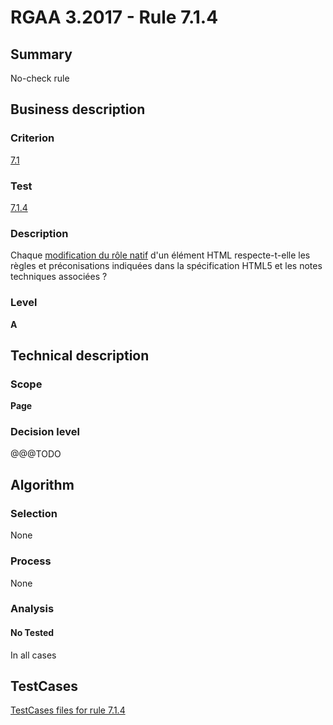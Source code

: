 # RGAA 3.2017 - Rule 7.1.4

## Summary
No-check rule


## Business description

### Criterion
[7.1](http://references.modernisation.gouv.fr/rgaa-accessibilite/criteres.html#crit-7-1)

### Test
[7.1.4](http://references.modernisation.gouv.fr/rgaa-accessibilite/criteres.html#test-7-1-4)

### Description
<div lang="fr">Chaque <a href="http://references.modernisation.gouv.fr/rgaa-accessibilite/glossaire.html#modification-du-rle-natif-dun-lment-html">modification du r&#xF4;le natif</a> d'un &#xE9;l&#xE9;ment HTML respecte-t-elle les r&#xE8;gles et pr&#xE9;conisations indiqu&#xE9;es dans la sp&#xE9;cification HTML5 et les notes techniques associ&#xE9;es&nbsp;?</div>

### Level
**A**


## Technical description

### Scope
**Page**

### Decision level
@@@TODO


## Algorithm

### Selection
None

### Process
None

### Analysis

#### No Tested
In all cases


##  TestCases

[TestCases files for rule 7.1.4](https://github.com/Asqatasun/Asqatasun/tree/develop/rules/rules-rgaa3.2017/src/test/resources/testcases/rgaa32017/Rgaa32017Rule070104/)



